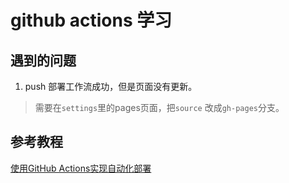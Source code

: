 # github actions 学习



## 遇到的问题

1. push 部署工作流成功，但是页面没有更新。

> 需要在`settings`里的pages页面，把`source` 改成`gh-pages`分支。




## 参考教程

[使用GitHub Actions实现自动化部署](https://www.cnblogs.com/songyao666/p/16865130.html#5185122)